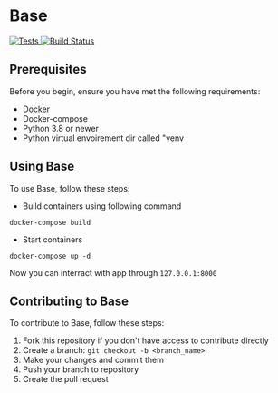 # Base
[![Tests](https://github.com/hiddenSt/Base/workflows/lint_and_test.yml/badge.svg) ![Build Status](https://travis-ci.org/hiddenSt/Base.svg?branch=master)](https://travis-ci.org/hiddenSt/Base)
## Prerequisites
Before you begin, ensure you have met the following requirements:
* Docker
* Docker-compose
* Python 3.8 or newer
* Python virtual envoirement dir called "venv

## Using Base

To use Base, follow these steps:

* Build containers using following command
```Shell
docker-compose build
```
* Start containers
```Shell
docker-compose up -d
```
Now you can interract with app through `127.0.0.1:8000`

## Contributing to Base
To contribute to Base, follow these steps:
1. Fork this repository if you don't have access to contribute directly
2. Create a branch: `git checkout -b <branch_name>`
3. Make your changes and commit them
4. Push your branch to repository
5. Create the pull request




